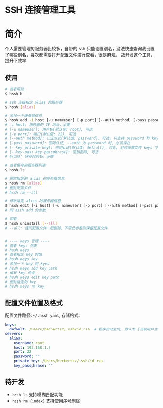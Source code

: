# SSH 连接管理工具
# 简介
个人需要管理的服务器比较多，自带的 ssh 只能设置别名，没法快速查询我设置了哪些别名，每次都需要打开配置文件进行查看，很是麻烦。
故开发这个工具，提升下效率
## 使用
```bash
# 查看帮助
$ hssh h

# ssh 连接指定 alias 的服务器
$ hssh [alias]

# 添加一个服务器信息
$ hssh add -i host [-u nameuser] [-p port] [--auth method] [-pass password] [--key private-key] [--key-pass key-passphrase] alias
# -i host: 服务器的 IP 地址，必要
# [-u nameuser]: 用户名(默认值: root), 可选
# [-p port]: 端口(默认值: 22), 可选
# [--auth method]: 认证方式(默认值: password), 可选, 只支持 password 和 key
# [-pass password]: 密码认证, --auth 为 password 时, 必须存在
# [--key private-key]: 密钥认证(默认值: default), 可选, 对应配置文件 keys 字段
# [--key-pass key-passphrase]: 密钥密码, 可选
# alias: 保存的别名，必要

# 查看保存的服务器列表
$ hssh ls

# 删除指定的 alias 的服务器信息
$ hssh rm [alias]
# 删除配置文件
# hssh rm --all

# 修改指定 alias 的服务器信息
$ hssh edit [-i host] [-u nameuser] [-p port] [--auth method] [-pass password] [--key private-key] [--key-pass key-passphrase] alias
# 同 hssh add 的参数

# 卸载
$ hssh uninstall [--all]
# --all: 连同配置文件一起删除，不带此参数则保留配置文件


# ---- keys 管理 ----
# 查看 keys 列表
# hssh keys
# 查看指定 key 的值
# hssh keys key
# 添加一个 key 到 kyes
# hssh keys add key path
# 编辑 key 的值
# hssh keys edit key path
# 删除指定的 key
# hssh keys rm key
```

## 配置文件位置及格式
配置文件路径: `~/.hssh.yaml`, 存储格式:
```yaml
keys:
  default: /Users/herbertzz/.ssh/id_rsa  # 程序自动生成, 默认为 {当前用户主目录路径}/.ssh/id_rsa
servers:
  alias:
    username: root
    host: 192.168.1.3
    port: 22
    password: ""
    private_key: /Users/herbertzz/.ssh/id_rsa
    key_passphrase: ""

```

## 待开发
* `hssh ls` 支持模糊匹配功能
* `hssh rm {index}` 支持使用序号删除